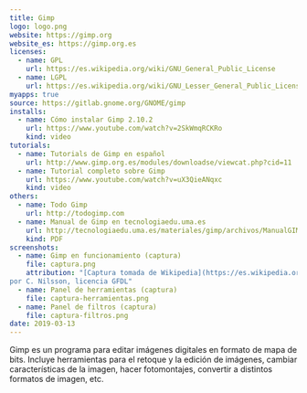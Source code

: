```yaml
---
title: Gimp
logo: logo.png
website: https://gimp.org
website_es: https://gimp.org.es
licenses:
  - name: GPL
    url: https://es.wikipedia.org/wiki/GNU_General_Public_License
  - name: LGPL
    url: https://es.wikipedia.org/wiki/GNU_Lesser_General_Public_License
myapps: true
source: https://gitlab.gnome.org/GNOME/gimp
installs:
  - name: Cómo instalar Gimp 2.10.2
    url: https://www.youtube.com/watch?v=2SkWmqRCKRo
    kind: video
tutorials:
  - name: Tutorials de Gimp en español
    url: http://www.gimp.org.es/modules/downloadse/viewcat.php?cid=11
  - name: Tutorial completo sobre Gimp
    url: https://www.youtube.com/watch?v=uX3QieANqxc
    kind: video
others:
  - name: Todo Gimp
    url: http://todogimp.com
  - name: Manual de Gimp en tecnologiaedu.uma.es
    url: http://tecnologiaedu.uma.es/materiales/gimp/archivos/ManualGIMP_Cap1.pdf
    kind: PDF
screenshots:
  - name: Gimp en funcionamiento (captura)
    file: captura.png
    attribution: "[Captura tomada de Wikipedia](https://es.wikipedia.org/wiki/GIMP#/media/File:GIMP_2.8.png),
por C. Nilsson, licencia GFDL"
  - name: Panel de herramientas (captura)
    file: captura-herramientas.png
  - name: Panel de filtros (captura)
    file: captura-filtros.png
date: 2019-03-13
---
```


Gimp es un programa para editar imágenes digitales en formato de mapa de bits.
Incluye herramientas para el retoque y la edición de imágenes,
cambiar características de la imagen, hacer fotomontajes,
convertir a distintos formatos de imagen, etc.
